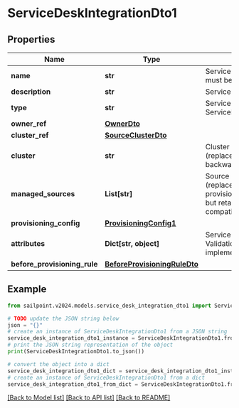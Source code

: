# ServiceDeskIntegrationDto1


## Properties

Name | Type | Description | Notes
------------ | ------------- | ------------- | -------------
**name** | **str** | Service Desk integration&#39;s name. The name must be unique. | 
**description** | **str** | Service Desk integration&#39;s description. | 
**type** | **str** | Service Desk integration types:  - ServiceNowSDIM - ServiceNow  | [default to 'ServiceNowSDIM']
**owner_ref** | [**OwnerDto**](OwnerDto.md) |  | [optional] 
**cluster_ref** | [**SourceClusterDto**](SourceClusterDto.md) |  | [optional] 
**cluster** | **str** | Cluster ID for the Service Desk integration (replaced by clusterRef, retained for backward compatibility). | [optional] 
**managed_sources** | **List[str]** | Source IDs for the Service Desk integration (replaced by provisioningConfig.managedSResourceRefs, but retained here for backward compatibility). | [optional] 
**provisioning_config** | [**ProvisioningConfig1**](ProvisioningConfig1.md) |  | [optional] 
**attributes** | **Dict[str, object]** | Service Desk integration&#39;s attributes. Validation constraints enforced by the implementation. | 
**before_provisioning_rule** | [**BeforeProvisioningRuleDto**](BeforeProvisioningRuleDto.md) |  | [optional] 

## Example

```python
from sailpoint.v2024.models.service_desk_integration_dto1 import ServiceDeskIntegrationDto1

# TODO update the JSON string below
json = "{}"
# create an instance of ServiceDeskIntegrationDto1 from a JSON string
service_desk_integration_dto1_instance = ServiceDeskIntegrationDto1.from_json(json)
# print the JSON string representation of the object
print(ServiceDeskIntegrationDto1.to_json())

# convert the object into a dict
service_desk_integration_dto1_dict = service_desk_integration_dto1_instance.to_dict()
# create an instance of ServiceDeskIntegrationDto1 from a dict
service_desk_integration_dto1_from_dict = ServiceDeskIntegrationDto1.from_dict(service_desk_integration_dto1_dict)
```
[[Back to Model list]](../README.md#documentation-for-models) [[Back to API list]](../README.md#documentation-for-api-endpoints) [[Back to README]](../README.md)


